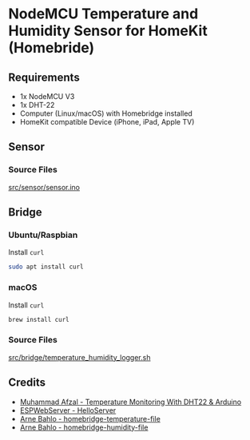 # NodeMCU Temperature and Humidity Sensor for HomeKit (Homebride)

## Requirements
 * 1x NodeMCU V3
 * 1x DHT-22
 * Computer (Linux/macOS) with Homebridge installed
 * HomeKit compatible Device (iPhone, iPad, Apple TV)
 

## Sensor
### Source Files
[src/sensor/sensor.ino](./src/sensor/sensor.ino)

## Bridge

### Ubuntu/Raspbian
Install `curl`
```bash
sudo apt install curl
```

### macOS
Install `curl`
```bash
brew install curl
```


### Source Files
[src/bridge/temperature\_humidity\_logger.sh](src/bridge/temperature_humidity_logger.sh)

## Credits
 * [Muhammad Afzal - Temperature Monitoring With DHT22 & Arduino](https://create.arduino.cc/projecthub/attari/temperature-monitoring-with-dht22-arduino-15b013)
 * [ESPWebServer - HelloServer](https://github.com/esp8266/ESPWebServer/tree/master/examples/HelloServer)
 * [Arne Bahlo - homebridge-temperature-file](https://github.com/bahlo/homebridge-temperature-file)
 * [Arne Bahlo - homebridge-humidity-file](https://github.com/bahlo/homebridge-humidity-file)
